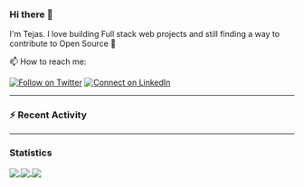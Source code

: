 ### Hi there 👋

I'm Tejas. I love building Full stack web projects and still finding a way to contribute to Open Source :raised_hands:

📫 How to reach me:


[![Follow on Twitter](https://img.shields.io/badge/--twitter?label=Twitter&logo=Twitter&style=social)](https://twitter.com/tejas_teju97) [![Connect on LinkedIn](https://img.shields.io/badge/--linkedin?label=LinkedIn&logo=LinkedIn&style=social)](https://www.linkedin.com/in/tejassadashivappa)

---

### :zap: Recent Activity

<!--START_SECTION:activity-->
<!--END_SECTION:activity-->

---

### Statistics
<a href="https://github.com/Tejas-Teju/github-readme-stats">
  <img align="center" src="https://github-readme-stats.vercel.app/api?username=Tejas-Teju&hide=stars&show_icons=true" />
  <img align="center" src="https://github-readme-stats.vercel.app/api/top-langs/?username=Tejas-Teju&hide=ruby&layout=compact" />
  <img align="center" src="https://github-readme-streak-stats.herokuapp.com/?user=Tejas-Teju" />
</a>

<!--
**Tejas-Teju/Tejas-Teju** is a ✨ _special_ ✨ repository because its `README.md` (this file) appears on your GitHub profile.

Here are some ideas to get you started:

- 🔭 I’m currently working on ...
- 🌱 I’m currently learning ...
- 👯 I’m looking to collaborate on ...
- 🤔 I’m looking for help with ...
- 💬 Ask me about ...
- 📫 How to reach me: ...
- 😄 Pronouns: ...
- ⚡ Fun fact: ...
-->
